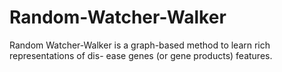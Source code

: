 # Random-Watcher-Walker
Random Watcher-Walker is a graph-based method to learn rich representations of dis- ease genes (or gene products) features.
